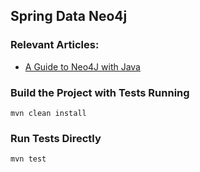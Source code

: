 ## Spring Data Neo4j

### Relevant Articles:
- [A Guide to Neo4J with Java](https://www.baeldung.com/java-neo4j)

### Build the Project with Tests Running
```
mvn clean install
```

### Run Tests Directly
```
mvn test
```

